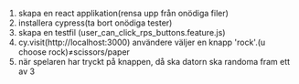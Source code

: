 1. skapa en react applikation(rensa upp från onödiga filer)
2. installera cypress(ta bort onödiga tester)
3. skapa en testfil (user_can_click_rps_buttons.feature.js)
4. cy.visit(http://localhost:3000) användere väljer en knapp 'rock'.(u choose rock)≠scissors/paper
5. när spelaren har tryckt på knappen, då ska datorn ska randoma fram ett av 3